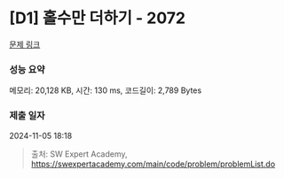 # [D1] 홀수만 더하기 - 2072 

[문제 링크](https://swexpertacademy.com/main/code/problem/problemDetail.do?contestProbId=AV5QSEhaA5sDFAUq) 

### 성능 요약

메모리: 20,128 KB, 시간: 130 ms, 코드길이: 2,789 Bytes

### 제출 일자

2024-11-05 18:18



> 출처: SW Expert Academy, https://swexpertacademy.com/main/code/problem/problemList.do